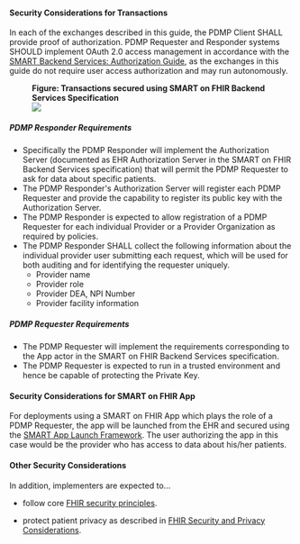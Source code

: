 
#### Security Considerations for  Transactions
In each of the exchanges described in this guide, the PDMP Client SHALL provide proof of authorization. PDMP Requester and Responder systems SHOULD implement OAuth 2.0 access management in accordance with the [SMART Backend Services: Authorization Guide](https://hl7.org/fhir/uv/bulkdata/authorization), as the exchanges in this guide do not require user access authorization and may run autonomously.

<div>
<figure class="figure">
<figcaption class="figure-caption"><strong>Figure: Transactions secured using SMART on FHIR Backend Services Specification</strong></figcaption>
  <img src="pdmp-security-backend.png" style="float:none">  
</figure>
</div>


#####  PDMP Responder Requirements
* Specifically the PDMP Responder will implement the Authorization Server (documented as EHR Authorization Server in the SMART on FHIR Backend Services specification) that will permit the PDMP Requester to ask for  data about specific patients.  
* The PDMP Responder's Authorization Server will register each PDMP Requester and provide the capability to register its public key with the Authorization Server. 
* The PDMP Responder is expected to allow registration of a PDMP Requester for each individual Provider or a Provider Organization as required by policies.
* The PDMP Responder SHALL collect the following information about the individual provider user submitting each request, which will be used for both auditing and for identifying the requester uniquely.
  * Provider name
  * Provider role
  * Provider DEA, NPI Number
  * Provider facility information 


#####  PDMP Requester Requirements
* The PDMP Requester will implement the requirements corresponding to the App actor in the SMART on FHIR Backend Services specification.
* The PDMP Requester is expected to run in a trusted environment and hence be capable of protecting the Private Key.


#### Security Considerations for SMART on FHIR App

For deployments using a SMART on FHIR App which plays the role of a PDMP Requester, the app will be launched from the EHR and secured using the [SMART App Launch Framework](http://hl7.org/fhir/smart-app-launch/). The user authorizing the app in this case would be the provider who has access to data about his/her patients.

#### Other Security Considerations
In addition, implementers are expected to...
- follow core [FHIR security principles](https://www.hl7.org/fhir/security.html).
 
- protect patient privacy as described in [FHIR Security and Privacy Considerations](https://www.hl7.org/fhir/secpriv-module.html).

<p></p>

 

<br>



